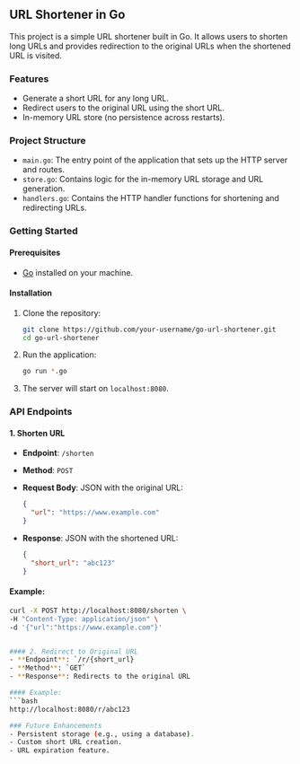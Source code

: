 ## URL Shortener in Go

This project is a simple URL shortener built in Go. It allows users to shorten long URLs and provides redirection to the original URLs when the shortened URL is visited.

### Features
- Generate a short URL for any long URL.
- Redirect users to the original URL using the short URL.
- In-memory URL store (no persistence across restarts).

### Project Structure
- `main.go`: The entry point of the application that sets up the HTTP server and routes.
- `store.go`: Contains logic for the in-memory URL storage and URL generation.
- `handlers.go`: Contains the HTTP handler functions for shortening and redirecting URLs.

### Getting Started

#### Prerequisites
- [Go](https://golang.org/doc/install) installed on your machine.

#### Installation

1. Clone the repository:
    ```bash
    git clone https://github.com/your-username/go-url-shortener.git
    cd go-url-shortener
    ```

2. Run the application:
    ```bash
    go run *.go
    ```

3. The server will start on `localhost:8080`.

### API Endpoints

#### 1. Shorten URL
- **Endpoint**: `/shorten`
- **Method**: `POST`
- **Request Body**: JSON with the original URL:
    ```json
    {
      "url": "https://www.example.com"
    }
    ```

- **Response**: JSON with the shortened URL:
    ```json
    {
      "short_url": "abc123"
    }
    ```

#### Example:
```bash
curl -X POST http://localhost:8080/shorten \
-H "Content-Type: application/json" \
-d '{"url":"https://www.example.com"}'


#### 2. Redirect to Original URL
- **Endpoint**: `/r/{short_url}
- **Method**: `GET`
- **Response**: Redirects to the original URL

#### Example:
```bash
http://localhost:8080/r/abc123

### Future Enhancements
- Persistent storage (e.g., using a database).
- Custom short URL creation.
- URL expiration feature.
